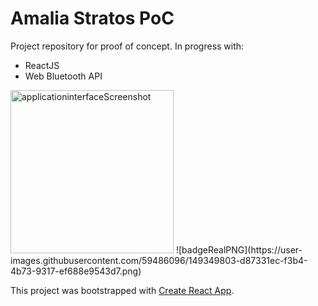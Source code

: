 # Amalia Stratos PoC

Project repository for proof of concept.
In progress with:
* ReactJS
* Web Bluetooth API
 
<img width="261" alt="applicationinterfaceScreenshot" src="https://user-images.githubusercontent.com/59486096/149349531-778e114b-98c4-4c31-9ae7-91807e02255e.png">
![badgeRealPNG](https://user-images.githubusercontent.com/59486096/149349803-d87331ec-f3b4-4b73-9317-ef688e9543d7.png)

This project was bootstrapped with [Create React App](https://github.com/facebook/create-react-app).
